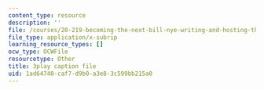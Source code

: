 ```yaml
---
content_type: resource
description: ''
file: /courses/20-219-becoming-the-next-bill-nye-writing-and-hosting-the-educational-show-january-iap-2015/1ad64740caf7d9b0a3e83c599bb215a0_ViSVJJoo7nE.srt
file_type: application/x-subrip
learning_resource_types: []
ocw_type: OCWFile
resourcetype: Other
title: 3play caption file
uid: 1ad64740-caf7-d9b0-a3e8-3c599bb215a0
---
```

